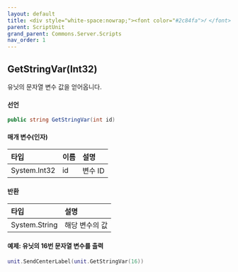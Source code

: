 ```yaml
---
layout: default
title: <div style="white-space:nowrap;"><font color="#2c84fa">𝑓 </font>GetStringVar</div>
parent: ScriptUnit
grand_parent: Commons.Server.Scripts
nav_order: 1
---
```


<!-- 아래로 편집 -->

## GetStringVar(Int32)
유닛의 문자열 변수 값을 얻어옵니다.

#### 선언
```cs
public string GetStringVar(int id)
```
#### 매개 변수(인자)

|타입|이름|설명|
|:-|:-|:-|
|System.Int32|id|변수 ID|

#### 반환

|타입|설명|
|:-|:-|
|System.String|해당 변수의 값|

#### 예제: 유닛의 16번 문자열 변수를 출력
```lua
unit.SendCenterLabel(unit.GetStringVar(16))
```